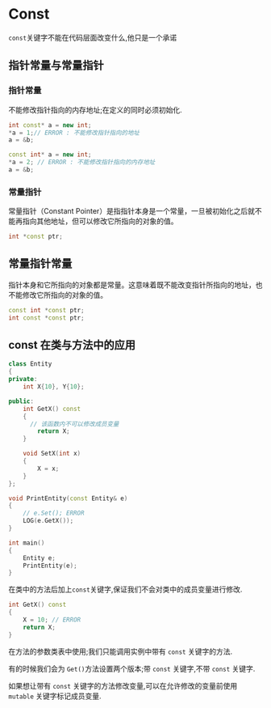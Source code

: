 # Const

`const`关键字不能在代码层面改变什么,他只是一个承诺

## 指针常量与常量指针

### 指针常量

不能修改指针指向的内存地址;在定义的同时必须初始化.

```cpp
int const* a = new int;
*a = 1;// ERROR : 不能修改指针指向的地址
a = &b;
```

```cpp
const int* a = new int;
*a = 2; // ERROR : 不能修改指针指向的内存地址
a = &b;
```

### 常量指针

常量指针（Constant Pointer）是指指针本身是一个常量，一旦被初始化之后就不能再指向其他地址，但可以修改它所指向的对象的值。

```cpp
int *const ptr;
```

## 常量指针常量

指针本身和它所指向的对象都是常量。这意味着既不能改变指针所指向的地址，也不能修改它所指向的对象的值。

```cpp
const int *const ptr;
int const *const ptr;
```

## const 在类与方法中的应用

```cpp
class Entity
{
private:
    int X{10}, Y{10};

public:
    int GetX() const
    {
      // 该函数内不可以修改成员变量
        return X;
    }

    void SetX(int x)
    {
        X = x;
    }
};

void PrintEntity(const Entity& e)
{
    // e.Set();	ERROR
    LOG(e.GetX());
}

int main()
{
    Entity e;
    PrintEntity(e);
}
```

在类中的方法后加上`const`关键字,保证我们不会对类中的成员变量进行修改.

```cpp
int GetX() const
{
    X = 10; // ERROR
    return X;
}
```

在方法的参数类表中使用;我们只能调用实例中带有 `const` 关键字的方法.

有的时候我们会为 `Get()`方法设置两个版本;带 `const` 关键字,不带 `const` 关键字.

如果想让带有 `const` 关键字的方法修改变量,可以在允许修改的变量前使用 `mutable` 关键字标记成员变量.
